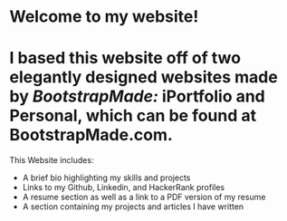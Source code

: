# Welcome to my website! 

# I based this website off of two elegantly designed websites made by *BootstrapMade:* iPortfolio and Personal, which can be found at BootstrapMade.com.

This Website includes: 
- A brief bio highlighting my skills and projects
- Links to my Github, Linkedin, and HackerRank profiles
- A resume section as well as a link to a PDF version of my resume
- A section containing my projects and articles I have written

